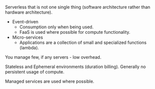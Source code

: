 Serverless that is not one single thing (software architecture rather than hardware architecture).

* Event-driven
  * Consumption only when being used.
  * FaaS is used where possible for compute functionality.
* Micro-services
  * Applications are a collection of small and specialized functions 
    (lambda).

You manage few, if any servers - low overhead.

Stateless and Ephemeral environments (duration billing). Generally no persistent usage of compute.

Managed services are used where possible.
